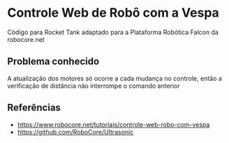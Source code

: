 # Controle Web de Robô com a Vespa
Código para Rocket Tank adaptado para a Plataforma Robótica Falcon da robocore.net

## Problema conhecido
A atualização dos motores só ocorre a cada mudança no controle, então a verificação de distância não interrompe o comando anterior

## Referências
* https://www.robocore.net/tutoriais/controle-web-robo-com-vespa
* https://github.com/RoboCore/Ultrasonic